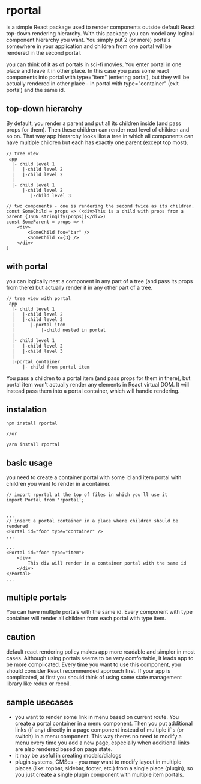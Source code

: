 # rportal

is a simple React package used to render components outside default React top-down rendering hierarchy.
With this package you can model any logical component hierarchy you want. You simply put 2 (or more) portals somewhere in your application
and children from one portal will be rendered in the second portal.
  
  
you can think of it as of portals in sci-fi movies. You enter portal in one place and leave it in other place. In this case you pass some react components
into portal with type="item" (entering portal), but they will be actually rendered in other place - in portal with type="container" (exit portal) and the same id.

## top-down hierarchy
By default, you render a parent and put all its children inside (and pass props for them). Then these children can render next level of children and so on.
That way app hierarchy looks like a tree in which all components can have multiple children but each has exactly one parent (except top most).
```
// tree view
 app
  |- child level 1
  |   |-child level 2
  |   |-child level 2
  |    
  |- child level 1
      |-child level 2 
         |-child level 3
```

```
// two components - one is rendering the second twice as its children.
const SomeChild = props => (<div>This is a child with props from a parent {JSON.stringify(props)}</div>)
const SomeParent = props => (
    <div>
        <SomeChild foo="bar" />
        <SomeChild x={3} />
    </div>
)

```

## with portal 
you can logically nest a component in any part of a tree (and pass its props from there) but actually render it in any other part of a tree.
```
// tree view with portal
 app
  |- child level 1
  |   |-child level 2
  |   |-child level 2
  |      |-portal item
  |          |-child nested in portal
  |    
  |- child level 1
  |   |-child level 2 
  |   |-child level 3
  |
  |-portal container
      |- child from portal item
```

You pass a children to a portal item (and pass props for them in there), but portal item won't actually render any elements in React virtual DOM. It will
instead pass them into a portal container, which will handle rendering.


## instalation
```
npm install rportal

//or

yarn install rportal
```

## basic usage

you need to create a container portal with some id and item portal with children you want to render in a container.


```
// import rportal at the top of files in which you'll use it
import Portal from 'rportal';


...
// insert a portal container in a place where children should be rendered
<Portal id="foo" type="container" />
...

...
<Portal id="foo" type="item">
    <div>
        This div will render in a container portal with the same id
    </div>
</Portal>
...
```
## multiple portals
You can have multiple portals with the same id. Every component with type container will render all children from each portal with type item.

## caution
default react rendering policy makes app more readable and simpler in most cases. 
Although using portals seems to be very comfortable, it leads app to be more complicated. 
Every time you want to use this component, you should consider React recommended approach first. 
If your app is complicated, at first you should think of using some state management library like redux or recoil.

## sample usecases
- you want to render some link in menu based on current route. You create a portal container in a menu component.
 Then you put additional links (if any) directly in a page component instead of multiple if's (or switch) in a menu component.
 This way theres no need to modify a menu every time you add a new page, especially when additional links are also rendered based on page state.
- it may be useful in creating modals/dialogs
- plugin systems, CMSes - you may want to modify layout in multiple places (like: topbar, sidebar, footer, etc.) from a single place (plugin), so you just create a single
plugin component with multiple item portals.
